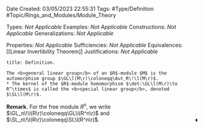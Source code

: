 <div class="topSpace"></div>

Date Created: 03/05/2023 22:55:31
Tags: #Type/Definition #Topic/Rings_and_Modules/Module_Theory

Types: <i>Not Applicable</i>
Examples: <i>Not Applicable</i>
Constructions: <i>Not Applicable</i>
Generalizations: <i>Not Applicable</i>

Properties: <i>Not Applicable</i>
Sufficiencies: <i>Not Applicable</i>
Equivalences: [[Linear Invertibility Theorem]]
Justifications: <i>Not Applicable</i>

``` ad-Definition
title: Definition.

The <b>general linear group</b> of an $R$-module $M$ is the automorphism group $\GL\l(M\r)\coloneqq\Aut_R\!\l(M\r)$.
* The kernel of the $R$-module homomorphism $\det:\GL\l(M\r)\to R^\times$ is called the <b>special linear group</b>, denoted $\SL\l(M\r)$.

```

<b>Remark.</b> For the free module $R^n$, we write $\GL_n\!\l(R\r)\coloneqq\GL\l(R^n\r)$ and $\SL_n\!\l(R\r)\coloneqq\SL\l(R^n\r)$.<span style="float:right;">$\blacklozenge$</span>
